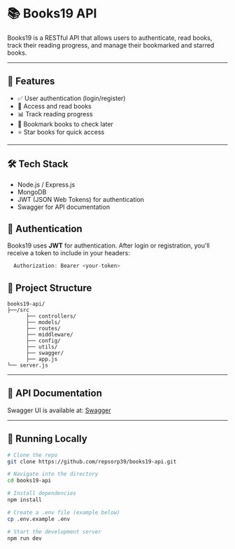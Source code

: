 # 📚 Books19 API

Books19 is a RESTful API that allows users to authenticate, read books, track their reading progress, and manage their bookmarked and starred books.

---

## 🚀 Features

- ✅ User authentication (login/register)
- 📖 Access and read books
- 📊 Track reading progress
- 🔖 Bookmark books to check later
- ⭐ Star books for quick access

---

## 🛠️ Tech Stack

- Node.js / Express.js
- MongoDB
- JWT (JSON Web Tokens) for authentication
- Swagger for API documentation

## 🔐 Authentication

Books19 uses **JWT** for authentication. After login or registration, you'll receive a token to include in your headers:

```js
  Authorization: Bearer <your-token>
```


## 📂 Project Structure
``` test
books19-api/
├──/src  
      ├── controllers/
      ├── models/
      ├── routes/
      ├── middleware/
      ├── config/
      ├── utils/
      ├── swagger/
      ├── app.js
└── server.js
```

---

## 📄 API Documentation

Swagger UI is available at: [Swagger](http://localhost:3500/api-docs)

---

## 🧪 Running Locally

```bash
# Clone the repo
git clone https://github.com/repsorp39/books19-api.git

# Navigate into the directory
cd books19-api

# Install dependencies
npm install

# Create a .env file (example below)
cp .env.example .env

# Start the development server
npm run dev
```
